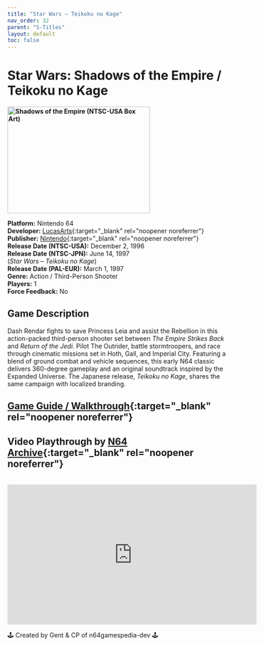 ```yaml
---
title: "Star Wars – Teikoku no Kage"
nav_order: 32
parent: "S-Titles"
layout: default
toc: false
---
```


# Star Wars: Shadows of the Empire / Teikoku no Kage

<b>
<img src="https://images.launchbox-app.com/2eb3038e-b868-4715-98e7-da5da81429f5.jpg" alt="Shadows of the Empire (NTSC-USA Box Art)" width="320" height="240" />
</b>

**Platform:** Nintendo 64  
**Developer:** [LucasArts](https://en.wikipedia.org/wiki/LucasArts){:target="_blank" rel="noopener noreferrer"}  
**Publisher:** [Nintendo](https://en.wikipedia.org/wiki/Nintendo){:target="_blank" rel="noopener noreferrer"}  
**Release Date (NTSC-USA):** December 2, 1996  
**Release Date (NTSC-JPN):** June 14, 1997  
(*Star Wars – Teikoku no Kage*)  
**Release Date (PAL-EUR):** March 1, 1997  
**Genre:** Action / Third-Person Shooter  
**Players:** 1  
**Force Feedback:** No  

## Game Description  
Dash Rendar fights to save Princess Leia and assist the Rebellion in this action-packed third-person shooter set between *The Empire Strikes Back* and *Return of the Jedi*. Pilot The Outrider, battle stormtroopers, and race through cinematic missions set in Hoth, Gall, and Imperial City. Featuring a blend of ground combat and vehicle sequences, this early N64 classic delivers 360-degree gameplay and an original soundtrack inspired by the Expanded Universe. The Japanese release, *Teikoku no Kage*, shares the same campaign with localized branding.

## [Game Guide / Walkthrough](https://gamefaqs.gamespot.com/n64/198789-star-wars-shadows-of-the-empire/faqs/48468){:target="_blank" rel="noopener noreferrer"}

## Video Playthrough by [N64 Archive](https://www.youtube.com/@N64Archive){:target="_blank" rel="noopener noreferrer"}  
<br />  
<iframe width="560" height="315" src="https://www.youtube.com/embed/6aFMsFdYCRw" title="Shadows of the Empire Gameplay – N64 Archive" frameborder="0" allowfullscreen></iframe>

🕹️ Created by Gent & CP of n64gamespedia-dev 🕹️

<!-- Vault Format: n64gamespedia-dev -->
<!-- Protocol Source: _vault-specs/format-protocol.md -->
